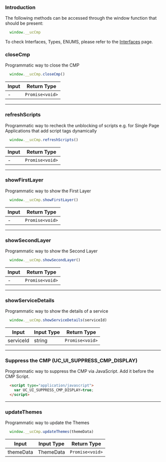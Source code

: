 ### Introduction

The following methods can be accessed through the window function that should be present:

```typescript
  window.__ucCmp
```

To check Interfaces, Types, ENUMS, please refer to the [Interfaces](./interfaces.md) page.

### closeCmp

Programmatic way to close the CMP

```typescript
  window.__ucCmp.closeCmp()
```

| Input | Return Type     |
| ----- | --------------- |
| -     | `Promise<void>` |

***

### refreshScripts

Programmatic way to recheck the unblocking of scripts
e.g. for Single Page Applications that add script tags dynamically

```typescript
  window.__ucCmp.refreshScripts()
```

| Input | Return Type     |
| ----- | --------------- |
| -     | `Promise<void>` |


***

### showFirstLayer

Programmatic way to show the First Layer

```typescript
  window.__ucCmp.showFirstLayer()
```

| Input | Return Type     |
| ----- | --------------- |
| -     | `Promise<void>` |

***

### showSecondLayer

Programmatic way to show the Second Layer

```typescript
  window.__ucCmp.showSecondLayer()
```

| Input | Return Type     |
| ----- | --------------- |
| -     | `Promise<void>` |

***

### showServiceDetails

Programmatic way to show the details of a service

```typescript
  window.__ucCmp.showServiceDetails(serviceId)
```

| Input     | Input Type | Return Type     |
|-----------|------------| --------------- |
| serviceId | string     | `Promise<void>` |

***

### Suppress the CMP (UC_UI_SUPPRESS_CMP_DISPLAY)

Programmatic way to suppress the CMP via JavaScript. Add it before the CMP Script.

```html
  <script type="application/javascript">
    var UC_UI_SUPPRESS_CMP_DISPLAY=true;
  </script>
```

***

### updateThemes

Programmatic way to update the Themes

```typescript
  window.__ucCmp.updateThemes(themeData)
```

| Input     | Input Type | Return Type     |
| --------- | ---------- | --------------- |
| themeData | ThemeData  | `Promise<void>` |